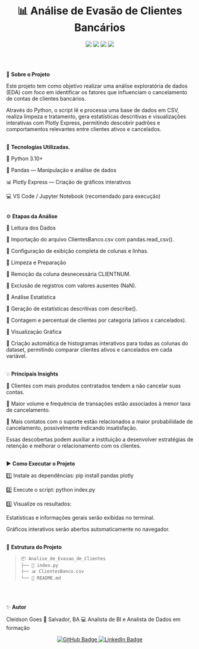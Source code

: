 <h1 align="center">📊 Análise de Evasão de Clientes Bancários</h1> <p align="center"> <img src="https://img.shields.io/badge/Python-3.10+-blue?logo=python&logoColor=white" /> <img src="https://img.shields.io/badge/Pandas-Data%20Analysis-orange?logo=pandas&logoColor=white" /> <img src="https://img.shields.io/badge/Plotly-Interactive%20Charts-9cf?logo=plotly&logoColor=white" /> <img src="https://img.shields.io/badge/Status-Em%20Desenvolvimento-success" /> </p><br><br>

🧠 **Sobre o Projeto**

Este projeto tem como objetivo realizar uma análise exploratória de dados (EDA) com foco em identificar os fatores que influenciam o cancelamento de contas de clientes bancários.

Através do Python, o script lê e processa uma base de dados em CSV, realiza limpeza e tratamento, gera estatísticas descritivas e visualizações interativas com Plotly Express, permitindo descobrir padrões e comportamentos relevantes entre clientes ativos e cancelados.<br><br>

🧩 **Tecnologias Utilizadas.**

🐍 Python 3.10+

🧮 Pandas — Manipulação e análise de dados

📊 Plotly Express — Criação de gráficos interativos

💻 VS Code / Jupyter Notebook (recomendado para execução)<br><br>

⚙️ **Etapas da Análise**

🔹 Leitura dos Dados

🔹 Importação do arquivo ClientesBanco.csv com pandas.read_csv().

🔹 Configuração de exibição completa de colunas e linhas.

🔹 Limpeza e Preparação

🔹 Remoção da coluna desnecessária CLIENTNUM.

🔹 Exclusão de registros com valores ausentes (NaN).

🔹 Análise Estatística

🔹 Geração de estatísticas descritivas com describe().

🔹 Contagem e percentual de clientes por categoria (ativos x cancelados).

🔹 Visualização Gráfica

🔹 Criação automática de histogramas interativos para todas as colunas do dataset, permitindo comparar clientes ativos e cancelados em cada variável.<br><br>

💡 **Principais Insights**

🔹 Clientes com mais produtos contratados tendem a não cancelar suas contas.

🔹 Maior volume e frequência de transações estão associados à menor taxa de cancelamento.

🔹 Mais contatos com o suporte estão relacionados a maior probabilidade de cancelamento, possivelmente indicando insatisfação.

Essas descobertas podem auxiliar a instituição a desenvolver estratégias de retenção e melhorar o relacionamento com os clientes.<br><br>

▶️ **Como Executar o Projeto**

1️⃣ Instale as dependências:
pip install pandas plotly

2️⃣ Execute o script:
python index.py

3️⃣ Visualize os resultados:

Estatísticas e informações gerais serão exibidas no terminal.

Gráficos interativos serão abertos automaticamente no navegador.<br><br>

📁 **Estrutura do Projeto**

> ```
> 📦 Analise_de_Evasao_de_Clientes  
> ├── 📄 index.py  
> ├── 📊 ClientesBanco.csv  
> └── 📘 README.md  
> ```
<br><br>

✨ **Autor**

Cleidson Goes
📍 Salvador, BA
💻 Analista de BI e Analista de Dados em formação
<p align="center">
  <a href="https://github.com/cleidsongoes">
    <img src="https://img.shields.io/badge/GitHub-cleidsongoes-black?logo=github" alt="GitHub Badge"/>
  </a>
  <a href="https://www.linkedin.com/in/cleidson-jorge-s-goes/">
    <img src="https://img.shields.io/badge/LinkedIn-Cleidson%20Goes-blue?logo=linkedin" alt="LinkedIn Badge"/>
  </a>
</p>
